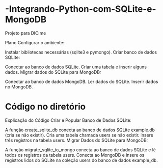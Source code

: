 # -Integrando-Python-com-SQLite-e-MongoDB
Projeto para DIO.me

Plano
Configurar o ambiente:

Instalar bibliotecas necessárias (sqlite3 e pymongo).
Criar banco de dados SQLite:

Conectar ao banco de dados SQLite.
Criar uma tabela e inserir alguns dados.
Migrar dados do SQLite para MongoDB:

Conectar ao banco de dados MongoDB.
Ler dados do SQLite.
Inserir dados no MongoDB.

# Código no diretório

Explicação do Código
Criar e Popular Banco de Dados SQLite:

A função create_sqlite_db conecta ao banco de dados SQLite example.db (cria se não existir).
Cria uma tabela chamada users se não existir.
Insere três registros na tabela users.
Migrar Dados do SQLite para MongoDB:

A função migrate_sqlite_to_mongo conecta ao banco de dados SQLite e lê todos os registros da tabela users.
Conecta ao MongoDB e insere os registros lidos do SQLite na coleção users do banco de dados example_db.

